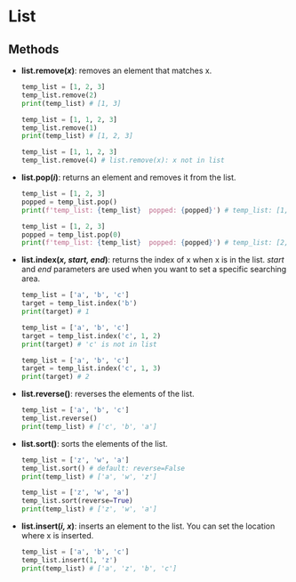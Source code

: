 # List
## Methods
- **list.remove(*x*)**: removes an element that matches x.
  ``` python
  temp_list = [1, 2, 3]
  temp_list.remove(2)
  print(temp_list) # [1, 3]

  temp_list = [1, 1, 2, 3]
  temp_list.remove(1)
  print(temp_list) # [1, 2, 3]

  temp_list = [1, 1, 2, 3]
  temp_list.remove(4) # list.remove(x): x not in list
  ```
- **list.pop(*i*)**: returns an element and removes it from the list.
  ``` python
  temp_list = [1, 2, 3]
  popped = temp_list.pop()
  print(f'temp_list: {temp_list}  popped: {popped}') # temp_list: [1, 2]  popped: 3

  temp_list = [1, 2, 3]
  popped = temp_list.pop(0)
  print(f'temp_list: {temp_list}  popped: {popped}') # temp_list: [2, 3]  popped: 1
  ```
- **list.index(*x, start, end*)**: returns the index of x when x is in the list. *start* and *end* parameters are used when you want to set a specific searching area.
  ``` python
  temp_list = ['a', 'b', 'c']
  target = temp_list.index('b')
  print(target) # 1

  temp_list = ['a', 'b', 'c']
  target = temp_list.index('c', 1, 2)
  print(target) # 'c' is not in list

  temp_list = ['a', 'b', 'c']
  target = temp_list.index('c', 1, 3)
  print(target) # 2
  ```
- **list.reverse()**: reverses the elements of the list.
  ``` python
  temp_list = ['a', 'b', 'c']
  temp_list.reverse()
  print(temp_list) # ['c', 'b', 'a']
  ```
- **list.sort()**: sorts the elements of the list.
  ``` python
  temp_list = ['z', 'w', 'a']
  temp_list.sort() # default: reverse=False
  print(temp_list) # ['a', 'w', 'z']

  temp_list = ['z', 'w', 'a']
  temp_list.sort(reverse=True)
  print(temp_list) # ['z', 'w', 'a']
  ```
- **list.insert(*i, x*)**: inserts an element to the list. You can set the location where x is inserted.
  ``` python
  temp_list = ['a', 'b', 'c']
  temp_list.insert(1, 'z')
  print(temp_list) # ['a', 'z', 'b', 'c']
  ```
